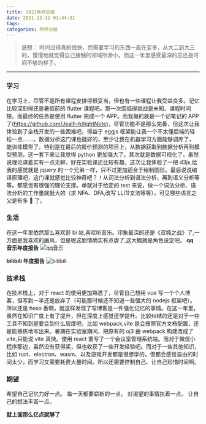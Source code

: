 ```yaml
---
title: 2021年终总结
date: 2021-12-31 01:44:31
tags:
categories: 年终总结
---
```


> 感想： 时间过得真的很快，而需要学习的东西一直在变多，从大二到大三的，慢慢地就觉得自己接触的领域所渺小。而这一年里感受最深的总还是时间不够的样子。

---

<!-- more -->

### 学习

在学习上，尽管不是所有课程安排得很妥当，但也有一些课程让我受益良多。记忆比较深刻得还是暑假前的 flutter 课程吧。那一次面临得挑战是未知、课程时间短。而最终的任务是使用 flutter 完成一个 APP。而我做的就是一个记笔记的 APP 了[(https://github.com/Jealh-h/lightNote)](https://github.com/Jealh-h/lightNote)，尽管功能不是那么完善，但这次让我体验到了全栈开发的一些困难吧，得益于 eggjs 框架能让我一个不太懂后端的轻松一点.......。数据分析这门课也挺好的，至少让我在机器学习方面能够调库了，能训练模型了。特别是在最后的房价预测的项目上，从数据获取到数据分析再到模型预测，这一套下来让我觉得 python 更加强大了。其次就是数据可视化了，虽然说理论课着实有一点无聊，好在实验课还比较有趣，这次让我体验了一把 d3js,给我的感觉就是 jquery 的一个兄弟一样，只不过更加适合于绘制图形。最后说说编译原理吧，这门课就感觉比较神奇吧？！从词法分析到语法分析，再到语义分析等等。都感觉有很强的理论支撑。单就对于给定的 test 来说，做一个词法分析、语法分析的工作量就挺大的（求 NFA、DFA,改写 LL(1)文法等等），可见哪些语言之父是有多 🐂 了。

### 生活

在这一年里依然那么喜欢逛 bi 站,喜欢听音乐。印象最深的还是《双城之战》了,一方面是我喜欢的画风，但是呢这剧情确实有点虐了,这大概就是角色设定吧。
**qq 音乐年度报告**
![qq音乐](https://cdn.jsdelivr.net/gh/PancakeDogLLL/imageBed/img/qqmusic_2021.PNG)

**bilibili 年度报告**
![bilibili](https://cdn.jsdelivr.net/gh/PancakeDogLLL/imageBed/img/bilibili_2021.PNG)

### 技术栈

在技术栈上，对于 react 的使用更加熟悉了，尽管自己想用 vue 写一个个人博客，但写到一半还是放弃了（可能那时候还不知道一些强大的 nodejs 框架吧）。所以还是 hexo 香啊，就这样发现了写博客是一件强化记忆的事情。在这一年里，虽然在知识广度上有了提升，但在深度上感觉还学提升。比较纠结的还是对于一些工具不知到是要会到什么层度吧，比如 webpack,vite 是会按照官方文档配置，还是能熟练地写出来。暑期在实验室期间，把原有的 oj3 由 webpack 构建改成了 vite,只能说 vite 真快。使用 react 重写了一个会议室管理系统端。而对于微信小程序那边，虽然没有获得奖，但也收获了一些开发经验吧。而对于一些其他知识，比如 rust、electron、wasm、以及游戏开发都是很想学的，但都会感觉自由的时间太少，而学习又需要耗费大量时间。所以还需要控制自己、让自己珍惜时间啊。

### 期望

希望自己记忆力好一点。
每一天都要崭新的一点。
对渴望的事情执着一点。
让自己的想法丰富一点。

**就上面那么亿点就够了**

